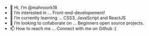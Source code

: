- 👋 Hi, I’m @mahnoork18
- 👀 I’m interested in ... Front-end-developement!
- 🌱 I’m currently learning ... CSS3, JavaScript and ReactJS
- 💞️ I’m looking to collaborate on ... Beginners open source projects.
- 📫 How to reach me ... Connect with me on Github :)

<!---
mahnoork18/mahnoork18 is a ✨ special ✨ repository because its `README.md` (this file) appears on your GitHub profile.
You can click the Preview link to take a look at your changes.
--->

